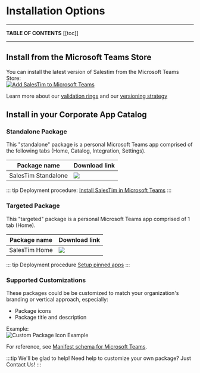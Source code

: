 # Installation Options

---

**TABLE OF CONTENTS**
[[toc]]

---

## Install from the Microsoft Teams Store

You can install the latest version of Salestim from the Microsoft Teams Store:  
<a href="https://teams.microsoft.com/l/app/589748de-ec98-4616-9063-e91c629bd1a4?source=store-copy-link" target="_blank">
![Add SalesTim to Microsoft Teams](https://img.shields.io/badge/Microsoft_Teams-Install_SalesTim-darkslateblue?logo=microsoft-teams&logoColor=white&style=for-the-badge)
</a>

Learn more about our [validation rings](./releases.md#validation-rings) and our [versioning strategy](./releases.md#versioning-strategy)

## Install in your Corporate App Catalog

### Standalone Package

This "standalone" package is a personal Microsoft Teams app comprised of the following tabs (Home, Catalog, Integration, Settings).

| Package name | Download link |
|--------------|---------------|
| SalesTim Standalone | [![](https://img.shields.io/badge/Microsoft_Teams-Download_SalesTim_Standalone_Package-darkslateblue?logo=microsoft-teams&logoColor=white&style=flat)](https://dist.salestim.io/clients/teams/io.salestim.automation.standalone.prd.zip) |

::: tip
Deployment procedure: [Install SalesTim in Microsoft Teams](https://help.salestim.com/articles/3505270-install-salestim-app-on-microsoft-teams)
:::

### Targeted Package

This "targeted" package is a personal Microsoft Teams app comprised of 1 tab (Home).

| Package name | Download link |
|--------------|---------------|
| SalesTim Home | [![](https://img.shields.io/badge/Microsoft_Teams-Download_SalesTim_Home_Package-darkslateblue?logo=microsoft-teams&logoColor=white&style=flat)](https://dist.salestim.io/clients/teams/io.salestim.automation.targeted.home.prd.zip) |

::: tip Deployment procedure
[Setup pinned apps](https://help.salestim.com/articles/3507463-set-up-the-home-page)
:::

### Supported Customizations
These packages could be be customized to match your organization's branding or vertical approach, especially:
- Package icons
- Package title and description

Example:  
![Custom Package Icon Example](/img/platform/custom-icon.png)

For reference, see [Manifest schema for Microsoft Teams](https://docs.microsoft.com/en-us/microsoftteams/platform/resources/schema/manifest-schema).

:::tip We'll be glad to help!
Need help to customize your own package? Just <a onclick="Intercom('showNewMessage');">Contact Us!</a>
:::

<Classification label="public" />
